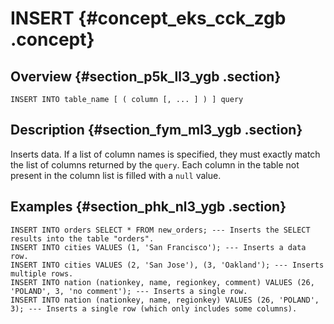 # INSERT {#concept_eks_cck_zgb .concept}

## Overview {#section_p5k_ll3_ygb .section}

```
INSERT INTO table_name [ ( column [, ... ] ) ] query
```

## Description {#section_fym_ml3_ygb .section}

Inserts data. If a list of column names is specified, they must exactly match the list of columns returned by the `query`. Each column in the table not present in the column list is filled with a `null` value.

## Examples {#section_phk_nl3_ygb .section}

```
INSERT INTO orders SELECT * FROM new_orders; --- Inserts the SELECT results into the table "orders".
INSERT INTO cities VALUES (1, 'San Francisco'); --- Inserts a data row.
INSERT INTO cities VALUES (2, 'San Jose'), (3, 'Oakland'); --- Inserts multiple rows.
INSERT INTO nation (nationkey, name, regionkey, comment) VALUES (26, 'POLAND', 3, 'no comment'); --- Inserts a single row.
INSERT INTO nation (nationkey, name, regionkey) VALUES (26, 'POLAND', 3); --- Inserts a single row (which only includes some columns).
```

